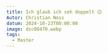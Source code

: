 ```yaml
---
title: Ich glaub ich seh doppelt 😉
Autor: Christian Noss
datum: 2024-10-23T00:00:00
image: dsc08470.webp
tags:
  - Master
---
```

